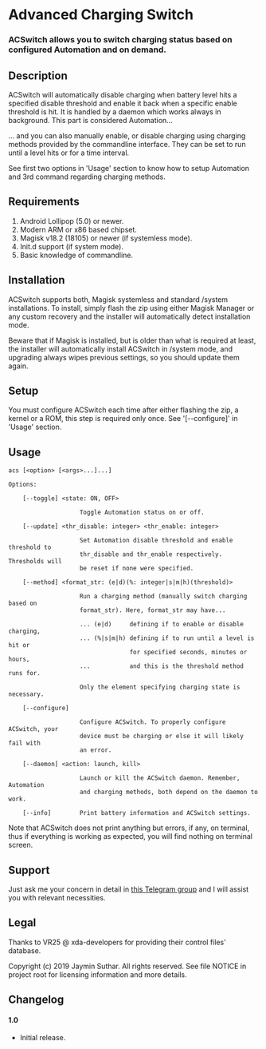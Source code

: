 # Advanced Charging Switch

### ACSwitch allows you to switch charging status based on configured Automation and on demand.

## Description

ACSwitch will automatically disable charging when battery level hits a specified
disable threshold and enable it back when a specific enable threshold is hit. It
is handled by a daemon which works always in background. This part is considered
Automation...

... and you can also manually enable, or disable charging using charging methods
provided by the commandline interface. They can be set to run until a level hits
or for a time interval.

See first two options in 'Usage' section to know how to setup Automation and 3rd
command regarding charging methods.

## Requirements

1. Android Lollipop (5.0) or newer.
2. Modern ARM or x86 based chipset.
2. Magisk v18.2 (18105) or newer (if systemless mode).
3. Init.d support (if system mode).
4. Basic knowledge of commandline.

## Installation

ACSwitch supports both, Magisk systemless and standard /system installations. To
install, simply flash the zip using either Magisk Manager or any custom recovery
and the installer will automatically detect installation mode.

Beware that if Magisk is installed, but is older than what is required at least,
the installer will automatically install ACSwitch in /system mode, and upgrading
always wipes previous settings, so you should update them again.

## Setup

You must configure ACSwitch each time after either flashing the zip, a kernel or
a ROM, this step is required only once. See '[--configure]' in 'Usage' section.

## Usage

`acs [<option> [<args>...]...]`

    Options:

        [--toggle] <state: ON, OFF>

                        Toggle Automation status on or off.

        [--update] <thr_disable: integer> <thr_enable: integer>

                        Set Automation disable threshold and enable threshold to
                        thr_disable and thr_enable respectively. Thresholds will
                        be reset if none were specified.

        [--method] <format_str: (e|d)(%: integer|s|m|h)(threshold)>

                        Run a charging method (manually switch charging based on
                        format_str). Here, format_str may have...

                        ... (e|d)     defining if to enable or disable charging,
                        ... (%|s|m|h) defining if to run until a level is hit or
                                      for specified seconds, minutes or hours,
                        ...           and this is the threshold method runs for.

                        Only the element specifying charging state is necessary.

        [--configure]

                        Configure ACSwitch. To properly configure ACSwitch, your
                        device must be charging or else it will likely fail with
                        an error.

        [--daemon] <action: launch, kill>

                        Launch or kill the ACSwitch daemon. Remember, Automation
                        and charging methods, both depend on the daemon to work.

        [--info]        Print battery information and ACSwitch settings.

Note that ACSwitch does not print anything but errors, if any, on terminal, thus
if everything is working as expected, you will find nothing on terminal screen.

## Support

Just ask me your concern in detail in [this Telegram group](https://t.me/joinchat/JUfXGwuAuzKxo5boALVf1w)
and I will assist you with relevant necessities.

## Legal

Thanks to VR25 @ xda-developers for providing their control files' database.

Copyright (c) 2019 Jaymin Suthar. All rights reserved.
See file NOTICE in project root for licensing information and more details.

## Changelog

#### 1.0

- Initial release.
